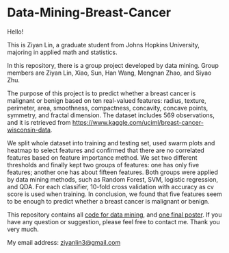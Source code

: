 # Data-Mining-Breast-Cancer

Hello! 

This is Ziyan Lin, a graduate student from Johns Hopkins University, majoring in applied math and statistics.

In this repository, there is a group project developed by data mining. Group members are Ziyan Lin, Xiao, Sun, Han Wang, Mengnan Zhao, and Siyao Zhu.

The purpose of this project is to predict whether a breast cancer is malignant or benign based on ten real-valued features: radius, texture, perimeter, area, smoothness, compactness, concavity, concave points, symmetry, and fractal dimension. The dataset includes 569 observations, and it is retrieved from https://www.kaggle.com/uciml/breast-cancer-wisconsin-data.

We split whole dataset into training and testing set, used swarm plots and heatmap to select features and confirmed that there are no correlated features based on feature importance method. We set two different thresholds and finally kept two groups of features: one has only five features; another one has about fifteen features. Both groups were applied by data mining methods, such as Random Forest, SVM, logistic regression, and QDA. For each classifier, 10-fold cross validation with accuracy as cv score is used when training. In conclusion, we found that five features seem to be enough to predict whether a breast cancer is malignant or benign.

This repository contains all [code for data mining](), and [one final poster](https://github.com/lzykaren/Data-Mining-Breast-Cancer/blob/master/Project%20Poster.pdf). If you have any question or suggestion, please feel free to contact me. Thank you very much.

My email address: ziyanlin3@gmail.com


